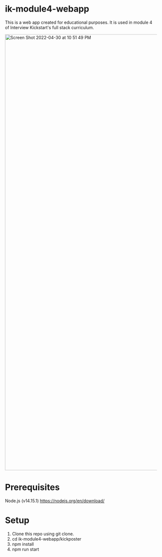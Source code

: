 # ik-module4-webapp

This is a web app created for educational purposes. It is used in module 4 of Interview Kickstart's full stack curriculum.

<img width="1439" alt="Screen Shot 2022-04-30 at 10 51 49 PM" src="https://user-images.githubusercontent.com/23429365/166134032-63a352f3-ff27-4cd6-8f47-f911eae41efc.png">

# Prerequisites
Node.js (v14.15.1) https://nodejs.org/en/download/

# Setup

1. Clone this repo using git clone.
2. cd ik-module4-webapp/kickposter
3. npm install
4. npm run start
